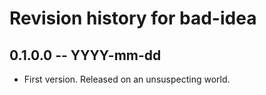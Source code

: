# Revision history for bad-idea

## 0.1.0.0  -- YYYY-mm-dd

* First version. Released on an unsuspecting world.
